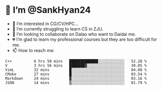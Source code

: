 # 👋 I’m @SankHyan24

- 👀 I’m interested in CG/CV/HPC...
- 🌱 I’m currently struggling to learn CS in ZJU.
- 💞️ I’m looking to collaborate on Dalao who want to Daidai me.
- 💔 I’m glad to learn my professional courses but they are too difficult for me.
- 📫 How to reach me:


<!---
SankHyan24/SankHyan24 is a ✨ special ✨ repository because its `README.md` (this file) appears on your GitHub profile.
You can click the Preview link to take a look at your changes.
--->
<!--START_SECTION:waka-->

```text
C++          6 hrs 50 mins   █████████████░░░░░░░░░░░░   52.28 %
V            3 hrs 56 mins   ███████▓░░░░░░░░░░░░░░░░░   30.05 %
VimL         32 mins         █░░░░░░░░░░░░░░░░░░░░░░░░   04.08 %
CMake        27 mins         █░░░░░░░░░░░░░░░░░░░░░░░░   03.54 %
Markdown     24 mins         ▓░░░░░░░░░░░░░░░░░░░░░░░░   03.16 %
JSON         14 mins         ▒░░░░░░░░░░░░░░░░░░░░░░░░   01.79 %
```

<!--END_SECTION:waka-->

